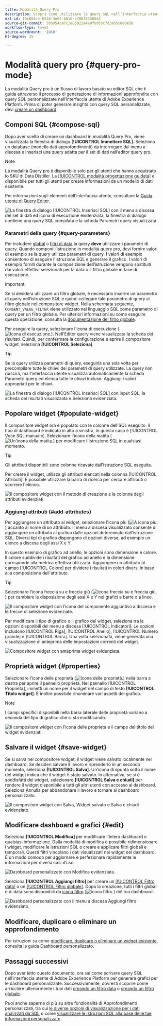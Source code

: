 ```yaml
---
title: Modalità Query Pro
description: Scopri come utilizzare le query SQL nell’interfaccia utente di Adobe Experience Platform per generare grafici per le dashboard personalizzate.
exl-id: 15c664c4-8546-4e04-b81d-c78bf83500d3
source-git-commit: 5bb954da7c1e05922a4e0f8d0bc7d3ab5c8e0e58
workflow-type: tm+mt
source-wordcount: '1060'
ht-degree: 1%

---
```


# Modalità query pro {#query-pro-mode}

La modalità Query pro è un flusso di lavoro basato su editor SQL che ti guida attraverso il processo di generazione di informazioni approfondite con query SQL personalizzate nell’interfaccia utente di Adobe Experience Platform. Prima di poter generare insights con query SQL personalizzate, devi [creare un dashboard](./overview.md#create-custom-dashboard).

## Componi SQL {#compose-sql}

Dopo aver scelto di creare un dashboard in modalità Query Pro, viene visualizzata la finestra di dialogo **[!UICONTROL Immettere SQL]**. Seleziona un database (modello dati approfondimenti) da interrogare dal menu a discesa e inserisci una query adatta per il set di dati nell’editor query pro.

>[!NOTE]
>
>La modalità Query pro è disponibile solo per gli utenti che hanno acquistato lo SKU di Data Distiller. La [[!UICONTROL modalità progettazione guidata]](../../user-defined-dashboards.md) è disponibile per tutti gli utenti per creare informazioni da un modello di dati esistente.

Per informazioni sugli elementi dell&#39;interfaccia utente, consultare la [Guida utente di Query Editor](../../../query-service/ui/user-guide.md#query-authoring).

![La finestra di dialogo [!UICONTROL Inserisci SQL] con il menu a discesa del set di dati ed icona di esecuzione evidenziata, la finestra di dialogo contiene una query SQL compilata e la scheda Parametri query visualizzata.](../../images/customizable-insights/enter-sql-database-dropdown.png)

### Parametri della query {#query-parameters}

Per includere [global](./filters/global-filter.md) o [filtri di data](./filters/date-filter.md) la query **deve** utilizzare i parametri di query. Quando componi l’istruzione in modalità query pro, devi fornire valori di esempio se la query utilizza parametri di query. I valori di esempio consentono di eseguire l&#39;istruzione SQL e generare il grafico. I valori di esempio forniti durante la composizione dell’istruzione vengono sostituiti dai valori effettivi selezionati per la data o il filtro globale in fase di esecuzione.



>[!IMPORTANT]
>
>Se si desidera utilizzare un filtro globale, è necessario inserire un parametro di query nell&#39;istruzione SQL e quindi collegare tale parametro di query al filtro globale nel compositore widget. Nella schermata seguente, `CONSENT_VALUE_FILTER` viene utilizzato nel linguaggio SQL come parametro di query per un filtro globale. Per ulteriori informazioni su come eseguire questa operazione, consulta la [documentazione del filtro globale](./filters/global-filter.md#enable-global-filter).

Per eseguire la query, selezionare l&#39;icona di esecuzione (![Icona di esecuzione.](../../images/customizable-insights/run-icon.png)). Nell&#39;Editor query viene visualizzata la scheda dei risultati. Quindi, per confermare la configurazione e aprire il compositore widget, seleziona **[!UICONTROL Seleziona]**.

>[!TIP]
>
>Se la query utilizza parametri di query, eseguirla una sola volta per precompilare tutte le chiavi dei parametri di query utilizzate. La query non riuscirà, ma l’interfaccia utente visualizza automaticamente la scheda Parametri query ed elenca tutte le chiavi incluse. Aggiungi i valori appropriati per le chiavi.

![La finestra di dialogo [!UICONTROL Inserisci SQL] con input SQL, la scheda dei risultati visualizzata e Seleziona evidenziata.](../../images/customizable-insights/enter-sql-select.png)

## Popolare widget {#populate-widget}

Il compositore widget ora è popolato con le colonne dell&#39;SQL eseguito. Il tipo di dashboard è indicato in alto a sinistra, in questo caso è [!UICONTROL Voce SQL manuale]. Selezionare l&#39;icona della matita (![Un&#39;icona della matita.](../../images/customizable-insights/edit-icon.png)) per modificare l&#39;istruzione SQL in qualsiasi momento.

>[!TIP]
>
>Gli attributi disponibili sono colonne ricavate dall&#39;istruzione SQL eseguita.

Per creare il widget, utilizza gli attributi elencati nella colonna [!UICONTROL Attributi]. È possibile utilizzare la barra di ricerca per cercare attributi o scorrere l&#39;elenco.

![Il compositore widget con il metodo di creazione e la colonna degli attributi evidenziati.](../../images/customizable-insights/creation-method-and-attribute-column.png)

### Aggiungi attributi {#add-attributes}

Per aggiungere un attributo al widget, selezionare l&#39;icona più (![A icona più.](../../images/customizable-insights/add-icon.png)) accanto al nome di un attributo. Il menu a discesa visualizzato consente di aggiungere un attributo al grafico dalle opzioni determinate dall&#39;istruzione SQL. Diversi tipi di grafico dispongono di opzioni diverse, ad esempio un elenco a discesa degli assi X e Y.

In questo esempio di grafico ad anello, le opzioni sono dimensione e colore. Il colore suddivide i risultati del grafico ad anello e la dimensione corrisponde alla metrica effettiva utilizzata. Aggiungere un attributo al campo [!UICONTROL Colore] per dividere i risultati in colori diversi in base alla composizione dell&#39;attributo.

>[!TIP]
>
>Selezionare l&#39;icona freccia su e freccia giù (![Icona freccia su e freccia giù.](../../images/customizable-insights/switch-axis-icon.png)) per cambiare la disposizione degli assi X e Y nei grafici a barre o a linee.

![Il compositore widget con l&#39;icona del componente aggiuntivo a discesa e le frecce di selezione evidenziate.](../../images/customizable-insights/add-icon-and-switch-arrows.png)

Per modificare il tipo di grafico o il grafico del widget, seleziona tra le opzioni disponibili del menu a discesa [!UICONTROL Indicatori]. Le opzioni includono [!UICONTROL Riga], [!UICONTROL Anello], [!UICONTROL Numero grande] e [!UICONTROL Barra]. Una volta selezionata, viene generata una visualizzazione di anteprima delle impostazioni correnti del widget.

![Compositore widget con anteprima widget evidenziata.](../../images/customizable-insights/widget-preview.png)

## Proprietà widget {#properties}

Selezionare l&#39;icona delle proprietà (![Icona delle proprietà.](../../images/customizable-insights/properties-icon.png)) nella barra a destra per aprire il pannello proprietà. Nel pannello [!UICONTROL Proprietà], immetti un nome per il widget nel campo di testo **[!UICONTROL Titolo widget]**. È inoltre possibile rinominare vari aspetti del grafico.

>[!NOTE]
>
>I campi specifici disponibili nella barra laterale delle proprietà variano a seconda del tipo di grafico che si sta modificando.

![Il compositore widget con l&#39;icona delle proprietà e il campo del titolo del widget evidenziati.](../../images/customizable-insights/widget-properties-title-text.png)

## Salvare il widget {#save-widget}

Se si salva nel compositore widget, il widget viene salvato localmente nel dashboard. Se desideri salvare il lavoro e riprenderlo in un secondo momento, seleziona **[!UICONTROL Salva]**. Un&#39;icona di spunta sotto il nome del widget indica che il widget è stato salvato. In alternativa, se si è soddisfatti del widget, selezionare **[!UICONTROL Salva e chiudi]** per rendere il widget disponibile a tutti gli altri utenti con accesso al dashboard. Seleziona Annulla per abbandonare il lavoro e tornare al dashboard personalizzato.

![Il compositore widget con Salva, Widget salvato e Salva e chiudi evidenziato.](../../images/customizable-insights/insight-saved.png)

## Modificare dashboard e grafici {#edit}

Seleziona **[!UICONTROL Modifica]** per modificare l&#39;intero dashboard o qualsiasi informazione. Dalla modalità di modifica è possibile ridimensionare i widget, modificare le istruzioni SQL o creare e applicare filtri globali e temporali. Questi filtri vincolano i dati visualizzati nei widget del dashboard. È un modo comodo per aggiornare e perfezionare rapidamente le informazioni per diversi casi d’uso.

![Dashboard personalizzato con Modifica evidenziata.](../../images/customizable-insights/edit-dashboard.png)

Seleziona **[!UICONTROL Aggiungi filtro]** per creare un [[!UICONTROL Filtro data]](#create-date-filter) o un [[!UICONTROL Filtro globale]](#create-global-filter). Dopo la creazione, tutti i filtri globali e di data sono disponibili da [icona filtro](#select-global-filter) (![icona filtro.](../../images/customizable-insights/filter.png)) del tuo dashboard.

![Dashboard personalizzato con il menu a discesa Aggiungi filtro evidenziato.](../../images/customizable-insights/add-filter.png)

## Modificare, duplicare o eliminare un approfondimento

Per istruzioni su come [modificare, duplicare o eliminare un widget esistente](../../user-defined-dashboards.md#duplicate), consulta la guida Dashboard personalizzato.

## Passaggi successivi

Dopo aver letto questo documento, ora sai come scrivere query SQL nell’interfaccia utente di Adobe Experience Platform per generare grafici per le dashboard personalizzate. Successivamente, dovresti scoprire come arricchire ulteriormente i tuoi dati [creando un filtro data](./filters/date-filter.md) o [creando un filtro globale](./filters/global-filter.md).

Puoi anche saperne di più su altre funzionalità di Approfondimenti personalizzati, tra cui [le diverse opzioni di visualizzazione per i dati analizzati da SQL](./view-more.md) o come [visualizzare le istruzioni SQL alla base delle tue informazioni personalizzate](./view-sql.md).
